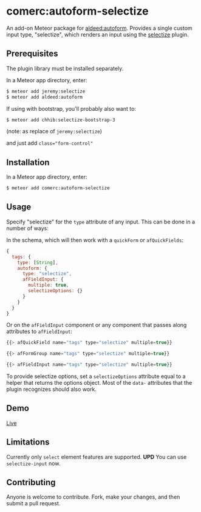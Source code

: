 comerc:autoform-selectize
=========================

An add-on Meteor package for [aldeed:autoform](https://github.com/aldeed/meteor-autoform). Provides a single custom input type, "selectize", which renders an input using the [selectize](http://brianreavis.github.io/selectize.js/) plugin.

## Prerequisites

The plugin library must be installed separately.

In a Meteor app directory, enter:

```bash
$ meteor add jeremy:selectize
$ meteor add aldeed:autoform
```

If using with bootstrap, you'll probably also want to:

```bash
$ meteor add chhib:selectize-bootstrap-3
```
(note: as replace of `jeremy:selectize`)

and just add `class="form-control"`

## Installation

In a Meteor app directory, enter:

```bash
$ meteor add comerc:autoform-selectize
```

## Usage

Specify "selectize" for the `type` attribute of any input. This can be done in a number of ways:

In the schema, which will then work with a `quickForm` or `afQuickFields`:

```js
{
  tags: {
    type: [String],
    autoform: {
      type: "selectize",
      afFieldInput: {
        multiple: true,
        selectizeOptions: {}
      }
    }
  }
}
```

Or on the `afFieldInput` component or any component that passes along attributes to `afFieldInput`:

```js
{{> afQuickField name="tags" type="selectize" multiple=true}}

{{> afFormGroup name="tags" type="selectize" multiple=true}}

{{> afFieldInput name="tags" type="selectize" multiple=true}}
```

To provide selectize options, set a `selectizeOptions` attribute equal to a helper that returns the options object. Most of the `data-` attributes that the plugin recognizes should also work.

## Demo

[Live](http://autoform.meteor.com/types)

## Limitations

Currently only `select` element features are supported. **UPD** You can use `selectize-input` now.

## Contributing

Anyone is welcome to contribute. Fork, make your changes, and then submit a pull request.
